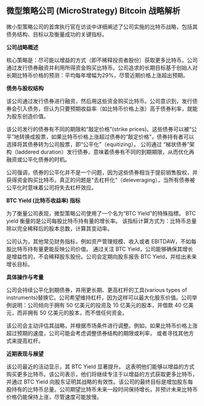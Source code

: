 ## 微型策略公司 (MicroStrategy) Bitcoin 战略解析

微小型策略公司的首席执行官在访谈中详细阐述了公司实施的比特币战略，包括其债务结构、目标以及衡量成功的关键指标。

**公司战略概述**

核心策略是：尽可能以增益的方式（即不稀释投资者股份）获取更多比特币。公司通过发行债券融资并利用所得资金购买比特币。公司追求的长期目标基于创始人对长期比特币价格的预测：平均每年增幅为29%，尽管近期价格上涨超出预期。

**债务与股权结构**

该公司通过发行债券进行融资，然后用这些资金购买比特币。公司意识到，发行债券会引入债务，但认为只要预期收益率（如比特币价格上涨）高于债券利率，就能为股东创造价值。

该公司发行的债券有不同的期限和“敲定价格”(strike prices)。这些债券可以被“公平”地转换成股票，如果比特币价格上涨超过债券的“敲定价格”，债券持有者可以选择将其债券转为公司股票，即“公平化”（equitizing）。 公司通过 “梯状债券”架构（laddered duration）发行债券，意味着债券有不同的到期期限，从而优化再融资或公平化债券的时机。

公司强调，债券的公平化并不是一个问题，因为这些债券相当于提前销售股权，并获得资金购买比特币。真正的问题是“去杠杆化”（deleveraging），当所有债券被公平化时意味着公司将失去杠杆效应。

**BTC Yield (比特币收益率) 指标**

为了衡量公司表现，微型策略公司使用了一个名为“BTC Yield”的特殊指標。 BTC yield 衡量的是公司每股比特币持有量的增长率。 该指标计算方式为：比特币总量除以完全稀释后的股本总数，计算其变动率。

公司认为，其他常见财务指标，例如资产管理规模、收入或者 EBITDAW，不如每股比特币持有量更能反映公司价值。 通过关注 BTC Yield，公司能够确保其增长是增益性的，不会稀释股东股份。公司会定期向股东报告 BTC Yield，并给出未来增长目标。

**具体操作与考量**

公司会持续公平化到期债券，并用更长期、更高杠杆的工具(various types of instruments)替换它。公司希望维持杠杆，因为这样可以最大化股东价值。公司举例说明：公司倾向于拥有 50 亿美元的投资及 10 亿美元的股本，并借款 40 亿美元，而非拥有 50 亿美元的股本，而不借任何资金。

该公司会主动评估其战略，并根据市场条件进行调整。例如，如果比特币价格上涨超过预期的速度，公司可能会考虑调整债券结构的期限或利率， 或者寻找其他方式来提高杠杆。

**近期表现与展望**

该公司最近的活动显示，其 BTC Yield 显著提升。 这表明他们能够以增益的方式购买更多比特币。该公司表示，他们将继续专注于以增益的方式获取更多比特币，并通过 BTC Yield 向股东证明其战略的有效性。该公司的最终目标是增加股东每股持有的比特币总量。公司期望比特币未来一段时间保持增长，并预计未来比特币价格仍能保持上涨，尽管速度可能放慢。